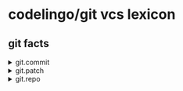 # codelingo/git vcs lexicon



##  git facts
  <details><summary>git.commit</summary><p>

	#### Example of finding every commit and having a review bot comment on it:

	```git
	tenets:
	  - name: find_all_commit
	    doc:  Example query to find all instances of commit
	    bots:
	      codelingo/review
	        comments: This is a commit.
	    query: |
	      import codelingo/vcs/git

	      @ review.comment
	      git.commit
	```
</p></details>

  <details><summary>git.patch</summary><p>

	#### Example of finding every patch and having a review bot comment on it:

	```git
	tenets:
	  - name: find_all_patch
	    doc:  Example query to find all instances of patch
	    bots:
	      codelingo/review
	        comments: This is a patch.
	    query: |
	      import codelingo/vcs/git

	      @ review.comment
	      git.patch
	```
</p></details>

  <details><summary>git.repo</summary><p>

	#### Example of finding every repo and having a review bot comment on it:

	```git
	tenets:
	  - name: find_all_repo
	    doc:  Example query to find all instances of repo
	    bots:
	      codelingo/review
	        comments: This is a repo.
	    query: |
	      import codelingo/vcs/git

	      @ review.comment
	      git.repo
	```
</p></details>


